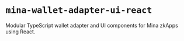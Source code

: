 # `mina-wallet-adapter-ui-react`

Modular TypeScript wallet adapter and UI components for Mina zkApps using React.
